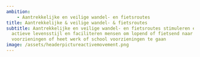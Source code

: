```yaml
---
ambition: 
    - Aantrekkelijke en veilige wandel- en fietsroutes
title: Aantrekkelijke & veilige wandel- & fietsroutes
subtitle: Aantrekkelijke en veilige wandel- en fietsroutes stimuleren een
  actieve levensstijl en faciliteren mensen om lopend of fietsend naar
  voorzieningen of heet werk of school voorzieningen te gaan
image: /assets/headerpictureactivemovement.png
---
```

